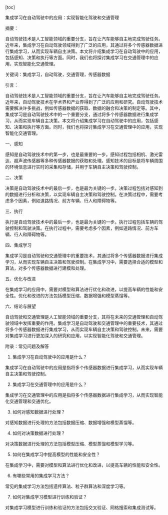 
[toc]                    
                
                
集成学习在自动驾驶中的应用：实现智能化驾驶和交通管理

摘要：

自动驾驶技术是人工智能领域的重要分支，旨在让汽车能够自主地完成驾驶任务。近年来，集成学习在自动驾驶领域得到了广泛的应用，其通过将多个传感器数据进行集成学习，从而实现车辆自主决策。本文将介绍集成学习在自动驾驶中的应用，包括感知、决策和执行等方面。同时，我们也将探讨集成学习在交通管理中的应用，实现智能化交通管理。

关键词：集成学习，自动驾驶，交通管理，传感器数据

引言：

自动驾驶技术是人工智能领域的重要分支，旨在让汽车能够自主地完成驾驶任务。近年来，自动驾驶技术在学术界和产业界得到了广泛的应用和研究。自动驾驶技术需要解决许多挑战，例如传感器数据的获取、数据的融合和决策的制定等。其中，集成学习是自动驾驶技术中的一个重要分支，通过将多个传感器数据进行集成学习，从而实现车辆自主决策。本文将介绍集成学习在自动驾驶中的应用，包括感知、决策和执行等方面。同时，我们也将探讨集成学习在交通管理中的应用，实现智能化交通管理。

一、感知

感知是自动驾驶技术中的第一步，也是最重要的一步。感知过程包括相机、激光雷达、超声波传感器等多种传感器数据的获取和处理。感知技术的目标是将车辆周围的环境信息进行实时的采集和存储，并用于车辆自主决策和驾驶控制。

二、决策

决策是自动驾驶技术中的最后一步，也是最为关键的一步。决策过程包括对感知到的数据进行分析和决策，以实现车辆自主决策和驾驶控制。在决策过程中，需要考虑多个因素，例如道路情况、前方车辆、行人和障碍物等。

三、执行

执行是自动驾驶技术中的最后一步，也是最为关键的一步。执行过程包括车辆的驾驶控制和驾驶决策。在执行过程中，需要考虑多个因素，例如道路情况、前方车辆、行人和障碍物等。

四、集成学习

集成学习是自动驾驶和交通管理中的重要技术，其通过将多个传感器数据进行集成学习，从而实现车辆自主决策和驾驶控制。在集成学习中，需要选择合适的模型和算法，对多个传感器数据进行建模和处理。

五、优化与改进

在集成学习的应用中，需要对模型和算法进行优化和改进，以提高车辆的性能和安全性。优化和改进的方法包括模型压缩、数据增强和模型蒸馏等。

六、结论与展望

自动驾驶和交通管理是人工智能领域的重要分支，其将在未来的交通管理和自动驾驶领域中发挥重要的作用。集成学习是自动驾驶和交通管理中的重要技术，其通过将多个传感器数据进行集成学习，从而实现车辆自主决策和驾驶控制。未来，需要对集成学习进行更加深入的研究和应用，以实现智能化驾驶和交通管理。

附录：常见问题及解答

1. 集成学习在自动驾驶中的应用是什么？

集成学习在自动驾驶中的应用是指将多个传感器数据进行集成学习，从而实现车辆自主决策和驾驶控制。

2. 集成学习在交通管理中的应用是什么？

集成学习在交通管理中的应用是指将多个传感器数据进行集成学习，从而实现智能化交通管理和交通优化。

3. 如何对感知数据进行处理？

对感知数据进行处理的方法包括数据压缩、数据增强和模型蒸馏等。

4. 如何对决策数据进行处理？

对决策数据进行处理的方法包括模型压缩、模型蒸馏和模型学习等。

5. 如何在集成学习中提高模型的性能和安全性？

在集成学习中，需要对模型和算法进行优化和改进，以提高车辆的性能和安全性。

6. 有哪些常用的集成学习方法？

常见的集成学习方法包括遗传算法、粒子群算法和深度学习等。

7. 如何对集成学习模型进行训练和验证？

对集成学习模型进行训练和验证的方法包括交叉验证、网格搜索和集成测试等。

